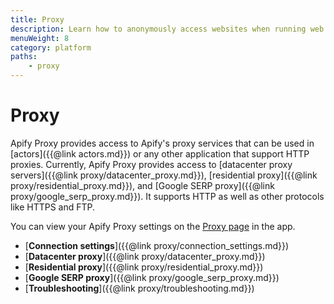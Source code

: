 ```yaml
---
title: Proxy
description: Learn how to anonymously access websites when running web scraping or automation jobs. Prevent IP address-based blocking using IP address rotation.
menuWeight: 8
category: platform
paths:
    - proxy
---
```


# [](./proxy)Proxy

Apify Proxy provides access to Apify's proxy services that can be used in [actors]({{@link actors.md}})
or any other application that support HTTP proxies.
Currently, Apify Proxy provides access to [datacenter proxy servers]({{@link proxy/datacenter_proxy.md}}),
[residential proxy]({{@link proxy/residential_proxy.md}}),
and [Google SERP proxy]({{@link proxy/google_serp_proxy.md}}).
It supports HTTP as well as other protocols like HTTPS and FTP.

You can view your Apify Proxy settings on the [Proxy page](https://my.apify.com/proxy) in the app.


*   [**Connection settings**]({{@link proxy/connection_settings.md}})
*   [**Datacenter proxy**]({{@link proxy/datacenter_proxy.md}})
*   [**Residential proxy**]({{@link proxy/residential_proxy.md}})
*   [**Google SERP proxy**]({{@link proxy/google_serp_proxy.md}})
*   [**Troubleshooting**]({{@link proxy/troubleshooting.md}})

